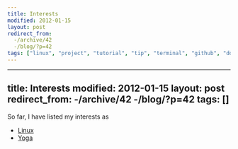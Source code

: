 ```yaml
---
title: Interests
modified: 2012-01-15
layout: post
redirect_from:
  -/archive/42
  -/blog/?p=42
tags: ["linux", "project", "tutorial", "tip", "terminal", "github", "downloads", "chromebook"]
---
```

---
title: Interests
modified: 2012-01-15
layout: post
redirect_from:
  -/archive/42
  -/blog/?p=42
tags: []
---


So far, I have listed my interests as

-   [Linux](http://blog.srvthe.net/linux "Linux")
-   [Yoga](http://blog.srvthe.net/yoga "Yoga")

